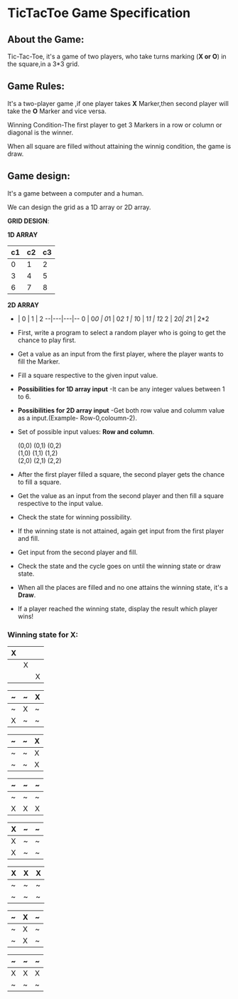 

# TicTacToe Game Specification

## About the Game:

Tic-Tac-Toe, it's a game of two players, who take turns marking  (**X or O**) in the square,in a 3*3 grid.

## Game Rules:

 It's a two-player game ,if one player takes **X** Marker,then second player will take the **O** Marker and vice versa.

 Winning Condition-The first player to get 3 Markers in a row or column or diagonal is the winner.

When all square are filled without attaining the winnig condition, the game is draw.

## Game design:

 It's a game between a computer and a human.

 We can design the grid as a 1D array or 2D array.


**GRID DESIGN**:

**1D ARRAY**

c1 |c2 | c3
------- | ------- | -------
0 | 1 | 2
3 | 4 | 5
6 | 7 | 8


**2D ARRAY**

 - | 0 | 1 | 2
--|---|---|--
0 | 0*0 | 0*1 | 0*2
1 | 1*0 | 1*1 | 1*2
2 | 2*0| 2*1 | 2*2



* First, write a program to select a random player who is going to get the chance to play first.

* Get a value as an input from the first player, where the  player wants to fill the Marker.

* Fill a square respective to the given input value.

* **Possibilities for 1D array input** -It can be any integer values  between 1 to 6.

* **Possibilities for 2D array input** -Get both row value and  columm value as a input.(Example- Row-0,coloumn-2).
 
 * Set of possible input values: **Row and column**.

    (0,0) (0,1) (0,2)  
 (1,0) (1,1) (1,2)  
 (2,0) (2,1) (2,2)

 * After the first player filled a square, the second player gets the chance to fill a square.

 * Get the value as an input from the second player and then fill a square respective to the input value.

 * Check the state for winning possibility.

 * If the winning state is not attained, again get input from the first player and fill.

 * Get input from the second player and fill.

 * Check the state and the cycle goes on until the winning state or draw state.

 * When all the places are filled and no one attains the winning state, it's a **Draw**.

 * If a player reached the winning state, display the result which player wins!




### Winning state for X:
 
 X |  | |                
---|--|-
 |  | X
 |  | |X


~ | ~ | X
--|---|--
~ | X | ~
X| ~ | ~


 ~ | ~ | X
--|---|--
 ~ | ~ | X
 ~ | ~ | X

~ | ~ |~
--|---|--
~| ~ | ~
X | X | X

X | ~| ~
--|---|--
X | ~ | ~
X | ~ | ~

X | X | X
--|---|--
~ | ~ | ~
~ | ~ | ~

~ | X | ~
--|---|--
~ | X | ~
~ | X | ~

~ | ~| ~
--|---|--
X | X | X
~ | ~ | ~






 




 
